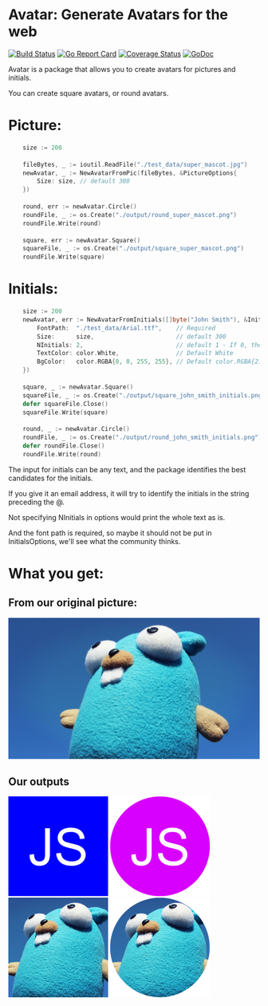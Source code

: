 Avatar: Generate Avatars for the web
=====================================

[![Build Status](https://travis-ci.org/nxtvibe/avatar.svg)](https://travis-ci.org/nxtvibe/avatar) [![Go Report Card](https://goreportcard.com/badge/github.com/nxtvibe/avatar)](https://goreportcard.com/report/github.com/nxtvibe/avatar) [![Coverage Status](https://coveralls.io/repos/github/nxtvibe/avatar/badge.svg?branch=master)](https://coveralls.io/github/nxtvibe/avatar?branch=master) [![GoDoc](https://godoc.org/github.com/nxtvibe/avatar?status.svg)](https://godoc.org/github.com/nxtvibe/avatar)

Avatar is a package that allows you to create avatars for pictures and initials.

You can create square avatars, or round avatars.

# Picture:

```go
    size := 200

    fileBytes, _ := ioutil.ReadFile("./test_data/super_mascot.jpg")
    newAvatar, _ := NewAvatarFromPic(fileBytes, &PictureOptions{
        Size: size, // default 300
    })

    round, err := newAvatar.Circle()
    roundFile, _ := os.Create("./output/round_super_mascot.png")
    roundFile.Write(round)

    square, err := newAvatar.Square()
    squareFile, _ := os.Create("./output/square_super_mascot.png")
    roundFile.Write(square)
```

# Initials:

```go
    size := 200
    newAvatar, err := NewAvatarFromInitials([]byte("John Smith"), &InitialsOptions{
        FontPath:  "./test_data/Arial.ttf",    // Required
        Size:      size,                       // default 300
        NInitials: 2,                          // default 1 - If 0, the whole text will be printed
        TextColor: color.White,                // Default White
        BgColor:   color.RGBA{0, 0, 255, 255}, // Default color.RGBA{215, 0, 255, 255} (purple)
    })

    square, _ := newAvatar.Square()
    squareFile, _ := os.Create("./output/square_john_smith_initials.png")
    defer squareFile.Close()
    squareFile.Write(square)

    round, _ := newAvatar.Circle()
    roundFile, _ := os.Create("./output/round_john_smith_initials.png")
    defer roundFile.Close()
    roundFile.Write(round)
```

The input for initials can be any text, and the package identifies the best candidates for the initials.

If you give it an email address, it will try to identify the initials in the string preceding the @.

Not specifying NInitials in options would print the whole text as is.

And the font path is required, so maybe it should not be put in InitialsOptions, we'll see what the community thinks.



# What you get:

## From our original picture:

![Square: Super Mascot](./test_data/super_mascot.jpg "Square: Super Mascot")

## Our outputs
![Square: John Smith](./output/square_john_smith_initials.png "Square: John Smith") ![Round: John Smith](./output/round_john_smith_initials.png "Round: John Smith") ![Square: Mascot](./output/square_super_mascot.png "Square: Mascot") ![Round: Mascot](./output/round_super_mascot.png "Round: Mascot")
